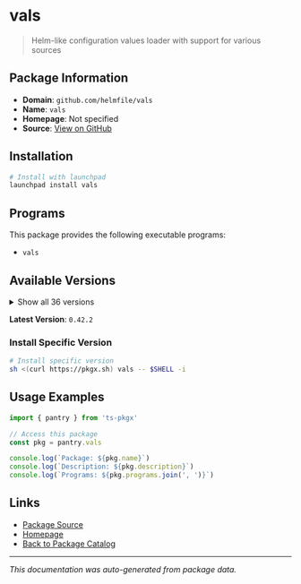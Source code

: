 # vals

> Helm-like configuration values loader with support for various sources

## Package Information

- **Domain**: `github.com/helmfile/vals`
- **Name**: `vals`
- **Homepage**: Not specified
- **Source**: [View on GitHub](https://github.com/pkgxdev/pantry/tree/main/projects/github.com/helmfile/vals/package.yml)

## Installation

```bash
# Install with launchpad
launchpad install vals
```

## Programs

This package provides the following executable programs:

- `vals`

## Available Versions

<details>
<summary>Show all 36 versions</summary>

- `0.42.2`, `0.42.1`, `0.42.0`, `0.41.3`, `0.41.2`
- `0.41.1`, `0.41.0`, `0.40.1`, `0.40.0`, `0.39.4`
- `0.39.3`, `0.39.2`, `0.39.1`, `0.39.0`, `0.38.0`
- `0.37.8`, `0.37.7`, `0.37.6`, `0.37.5`, `0.37.4`
- `0.37.3`, `0.37.2`, `0.37.1`, `0.37.0`, `0.36.0`
- `0.35.0`, `0.34.1`, `0.34.0`, `0.33.1`, `0.33.0`
- `0.32.0`, `0.31.0`, `0.30.0`, `0.29.0`, `0.28.1`
- `0.28.0`

</details>

**Latest Version**: `0.42.2`

### Install Specific Version

```bash
# Install specific version
sh <(curl https://pkgx.sh) vals -- $SHELL -i
```

## Usage Examples

```typescript
import { pantry } from 'ts-pkgx'

// Access this package
const pkg = pantry.vals

console.log(`Package: ${pkg.name}`)
console.log(`Description: ${pkg.description}`)
console.log(`Programs: ${pkg.programs.join(', ')}`)
```

## Links

- [Package Source](https://github.com/pkgxdev/pantry/tree/main/projects/github.com/helmfile/vals/package.yml)
- [Homepage](#)
- [Back to Package Catalog](../../../package-catalog.md)

---

*This documentation was auto-generated from package data.*

